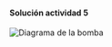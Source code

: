 #### Solución actividad 5 
![Diagrama de la bomba ](https://github.com/user-attachments/assets/51616498-b47f-41d6-a887-363320c1f2b0)
